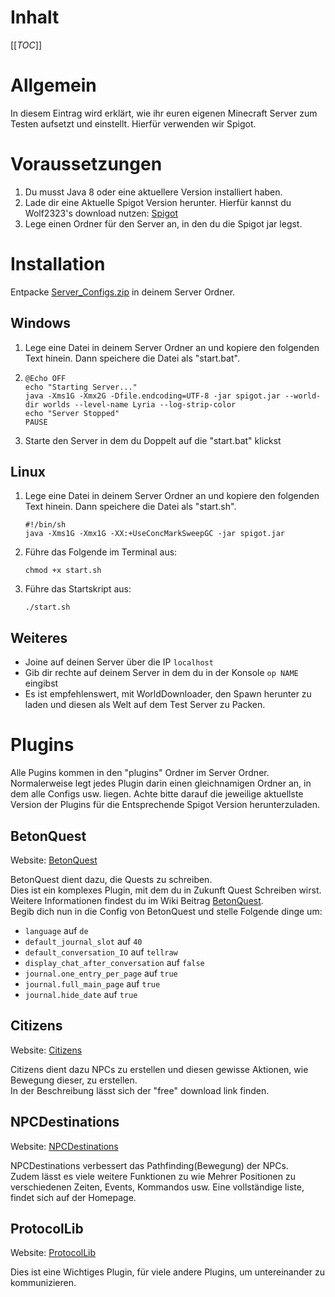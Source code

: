 # Inhalt

[[_TOC_]]

# Allgemein

In diesem Eintrag wird erklärt, wie ihr euren eigenen Minecraft Server zum Testen aufsetzt und einstellt. Hierfür verwenden wir Spigot.

# Voraussetzungen
1. Du musst Java 8 oder eine aktuellere Version installiert haben.
2. Lade dir eine Aktuelle Spigot Version herunter. Hierfür kannst du Wolf2323's download nutzen: [Spigot](https://gitlab.com/Wolf2323/Spigot)
3. Lege einen Ordner für den Server an, in den du die Spigot jar legst.

# Installation
Entpacke [Server_Configs.zip](uploads/6f84747ff975129b103d0bfd1e6bbcb9/Server_Configs.zip) in deinem Server Ordner.
## Windows
1. Lege eine Datei in deinem Server Ordner an und kopiere den folgenden Text hinein. Dann speichere die Datei als "start.bat".
2. ```
   @Echo OFF
   echo "Starting Server..."
   java -Xms1G -Xmx2G -Dfile.endcoding=UTF-8 -jar spigot.jar --world-dir worlds --level-name Lyria --log-strip-color
   echo "Server Stopped"
   PAUSE
   ```
3. Starte den Server in dem du Doppelt auf die "start.bat" klickst
## Linux
1. Lege eine Datei in deinem Server Ordner an und kopiere den folgenden Text hinein. Dann speichere die Datei als "start.sh".
   ```
   #!/bin/sh
   java -Xms1G -Xmx1G -XX:+UseConcMarkSweepGC -jar spigot.jar
   ```
3. Führe das Folgende im Terminal aus:
   ```
   chmod +x start.sh
   ```
4. Führe das Startskript  aus:
   ```
   ./start.sh
   ```
## Weiteres
- Joine auf deinen Server über die IP `localhost`
- Gib dir rechte auf deinem Server in dem du in der Konsole `op NAME` eingibst
- Es ist empfehlenswert, mit WorldDownloader, den Spawn herunter zu laden und diesen als Welt auf dem Test Server zu Packen.

# Plugins
Alle Pugins kommen in den "plugins" Ordner im Server Ordner. Normalerweise legt jedes Plugin darin einen gleichnamigen Ordner an, in dem alle Configs usw. liegen. Achte bitte darauf die jeweilige aktuellste Version der Plugins für die Entsprechende Spigot Version herunterzuladen.

## BetonQuest
Website: [BetonQuest](https://github.com/bundabrg/BetonQuest)

BetonQuest dient dazu, die Quests zu schreiben.  
Dies ist ein komplexes Plugin, mit dem du in Zukunft Quest Schreiben wirst. Weitere Informationen findest du im Wiki Beitrag [BetonQuest](/Einführung/BetonQuest).  
Begib dich nun in die Config von BetonQuest und stelle Folgende dinge um:
   - `language` auf `de`
   - `default_journal_slot` auf `40`
   - `default_conversation_IO` auf `tellraw`
   - `display_chat_after_conversation` auf `false `
   - `journal.one_entry_per_page` auf `true`
   - `journal.full_main_page` auf `true`
   - `journal.hide_date` auf `true`

## Citizens
Website: [Citizens](https://www.spigotmc.org/resources/citizens.13811/)

Citizens dient dazu  NPCs zu erstellen und diesen gewisse Aktionen, wie Bewegung dieser, zu erstellen.  
In der Beschreibung lässt sich der "free" download link finden.

## NPCDestinations
Website: [NPCDestinations](https://www.spigotmc.org/resources/nunpcdestinations-create-living-npcs.13863/)

NPCDestinations verbessert das Pathfinding(Bewegung) der NPCs.  
Zudem lässt es viele weitere Funktionen zu wie Mehrer Positionen zu verschiedenen Zeiten, Events, Kommandos usw. Eine vollständige liste, findet sich auf der Homepage.

## ProtocolLib
Website: [ProtocolLib](https://www.spigotmc.org/resources/protocollib.1997/)

Dies ist eine Wichtiges Plugin, für viele andere Plugins, um untereinander zu kommunizieren.